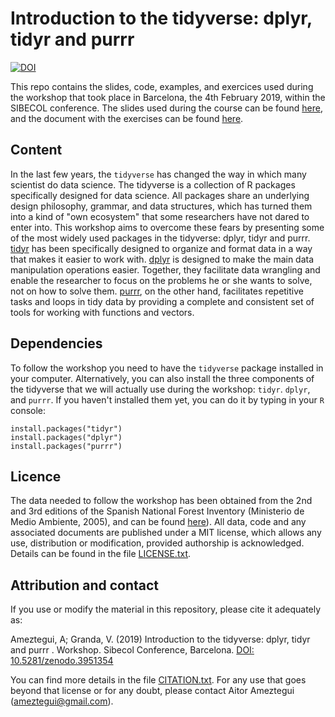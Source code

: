 # Introduction to the tidyverse: dplyr, tidyr and purrr

[![DOI](https://zenodo.org/badge/164469568.svg)](https://zenodo.org/badge/latestdoi/164469568)

This repo contains the slides, code, examples, and exercices used during the workshop that took place in Barcelona, the 4th February 2019, within the SIBECOL conference. The slides used during the course can be found [here](https://sibecol-tidyverse-workshop.netlify.com), and the document with the exercises can be found [here](./R/workshop_exercices.pdf).

## Content
In the last few years, the `tidyverse` has changed the way in which many scientist do data science. The tidyverse is a collection of R packages specifically designed for data science. All packages share an underlying design philosophy, grammar, and data structures, which has turned them into a kind of "own ecosystem" that some researchers have not dared to enter into. This workshop aims to overcome these fears by presenting some of the most widely used packages in the tidyverse: dplyr, tidyr and purrr. [tidyr](tidyr.tidyverse.org) has been specifically designed to organize and format data in a way that makes it easier to work with. [dplyr](dplyr.tidyverse.org) is designed to make the main data manipulation operations easier. Together, they facilitate data wrangling and enable the researcher to focus on the problems he or she wants to solve, not on how to solve them. [purrr](purrr.tidyverse.org), on the other hand, facilitates repetitive tasks and loops in tidy data by providing a complete and consistent set of tools for working with functions and vectors. 


## Dependencies
To follow the workshop you need to have the `tidyverse` package installed in your computer. Alternatively, you can also install the three components of the tidyverse that we will actually use during the workshop: `tidyr`. `dplyr`, and `purrr`. If you haven't installed them yet, you can do it by typing in your `R` console:

```
install.packages("tidyr")
install.packages("dplyr")
install.packages("purrr")
```

## Licence
The data needed to follow the workshop has been obtained from the 2nd and 3rd editions of the Spanish National Forest Inventory (Ministerio de Medio Ambiente, 2005), and can be found [here](https://github.com/ameztegui/tidyverse_workshop/tree/master/data)). All data, code and any associated documents are published under a MIT license, which allows any use, distribution or modification, provided authorship is acknowledged. Details can be found in the file [LICENSE.txt](LICENSE.txt). 

## Attribution and contact
If you use or modify the material in this repository, please cite it adequately as:


Ameztegui, A; Granda, V. (2019) Introduction to the tidyverse: dplyr, tidyr and purrr . 
Workshop. Sibecol Conference, Barcelona. [DOI: 10.5281/zenodo.3951354](https://doi.org/10.5281/zenodo.3951354)

You can find more details in the file [CITATION.txt](CITATION.txt). For any use that goes beyond that license or for any doubt, please contact Aitor Ameztegui (ameztegui@gmail.com).

